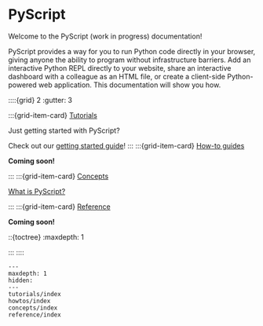 # PyScript

Welcome to the PyScript (work in progress) documentation!

PyScript provides a way for you to run Python code directly in your browser, giving
anyone the ability to program without infrastructure barriers. Add an interactive
Python REPL directly to your website, share an interactive dashboard with a colleague
as an HTML file, or create a client-side Python-powered web application. This documentation
will show you how.

::::{grid} 2
:gutter: 3

:::{grid-item-card} [Tutorials](tutorials/index.md)

Just getting started with PyScript?

Check out our [getting started guide](tutorials/getting-started.md)!
:::
:::{grid-item-card} [How-to guides](howtos/index.md)

**Coming soon!**

:::
:::{grid-item-card} [Concepts](concepts/index.md)

[What is PyScript?](concepts/what-is-pyscript.md)

:::
:::{grid-item-card} [Reference](reference/index.md)

**Coming soon!**

::{toctree}
:maxdepth: 1

:::
::::

```{toctree}
---
maxdepth: 1
hidden:
---
tutorials/index
howtos/index
concepts/index
reference/index
```
